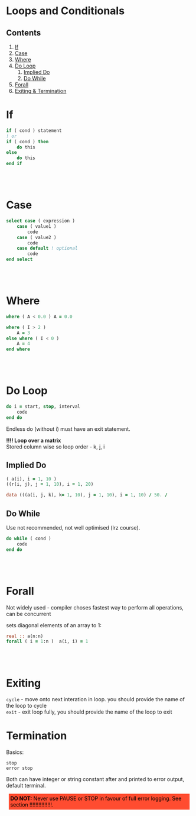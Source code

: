 # Loops and Conditionals

## Contents

1. [If](#1)
2. [Case](#2)
3. [Where](#3)
4. [Do Loop](#4)
    1. [Implied Do](#41)
    2. [Do While](#42)
5. [Forall](#5)
6. [Exiting & Termination](#6)

<a name="1"></a>
# If

````fortran
if ( cond ) statement
! or
if ( cond ) then
    do this
else
    do this
end if
````  

<br></br>
<a name="2"></a>
# Case

````fortran
select case ( expression )
    case ( value1 )
        code
    case ( value2 )
        code
    case default ! optional
        code
end select
````

<br></br>
<a name="3"></a>
# Where

````fortran
where ( A < 0.0 ) A = 0.0

where ( I > 2 )
    A = 3
else where ( I < 0 )
    A = 4
end where
````

<br></br>
<a name="4"></a>
# Do Loop

````fortran
do i = start, stop, interval
    code
end do
````
Endless do (without i) must have an exit statement.

**!!!! Loop over a matrix**    
Stored column wise so loop order - k, j, i

<a name="41"></a>
## Implied Do
````fortran
( a(i), i = 1, 10 )
((r(i, j), j = 1, 10), i = 1, 20)

data (((a(i, j, k), k= 1, 10), j = 1, 10), i = 1, 10) / 50. /
````

<a name="42"></a>
## Do While
Use not recommended, not well optimised (lrz course).

````fortran
do while ( cond )
    code
end do
````

<br></br>
<a name="5"></a>
# Forall

Not widely used - compiler choses fastest way to perform all operations, can be concurrent

sets diagonal elements of an array to 1:

````fortran
real :: a(n:n)
forall ( i = 1:n )  a(i, i) = 1
````

<br></br>
<a name="6"></a>
# Exiting

`cycle` - move onto next interation in loop. you should provide the name of the loop to cycle     
`exit` - exit loop fully, you should provide the name of the loop to exit

# Termination

Basics: 

`stop`    
`error stop`    

Both can have integer or string constant after and printed to error output, default terminal.

<div style="color: black; background-color:rgba(255, 76, 48, 1); text-align:left; vertical-align: middle; padding: .3em; margin: .5em;">
    <strong>DO NOT:</strong>
  Never use PAUSE or STOP in favour of full error logging. See section !!!!!!!!!!!!!!!.
  </div>
